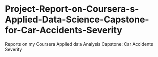 # Project-Report-on-Coursera-s-Applied-Data-Science-Capstone-for-Car-Accidents-Severity
Reports on my Coursera Applied data Analysis Capstone: Car Accidents Severity
